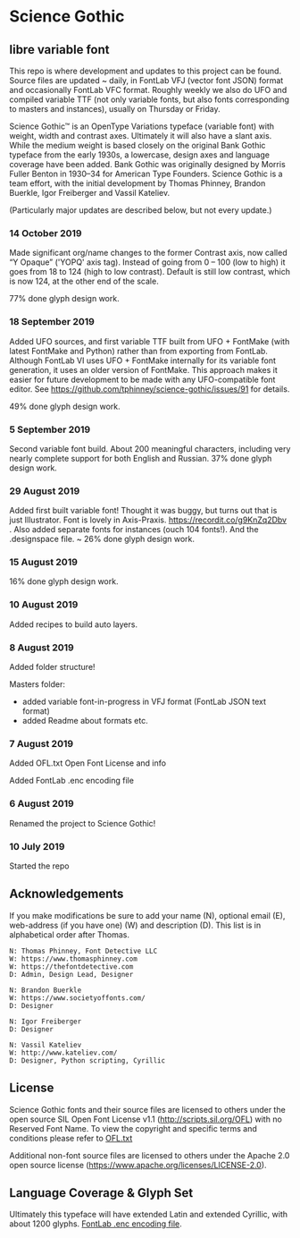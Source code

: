 # Science Gothic
## libre variable font

This repo is where development and updates to this project can be found. Source files are updated ~ daily, in FontLab VFJ (vector font JSON) format and occasionally FontLab VFC format. Roughly weekly we also do UFO and compiled variable TTF (not only variable fonts, but also fonts corresponding to masters and instances), usually on Thursday or Friday.

Science Gothic™ is an OpenType Variations typeface (variable font) with weight, width and contrast axes. Ultimately it will also have a slant axis. While the medium weight is based closely on the original Bank Gothic typeface from the early 1930s, a lowercase, design axes and language coverage have been added. Bank Gothic was originally designed by Morris Fuller Benton in 1930–34 for American Type Founders. Science Gothic is a team effort, with the initial development by Thomas Phinney, Brandon Buerkle, Igor Freiberger and Vassil Kateliev.

(Particularly major updates are described below, but not every update.)

### 14 October 2019

Made significant org/name changes to the former Contrast axis, now called “Y Opaque” ('YOPQ' axis tag). Instead of going from 0 – 100 (low to high) it goes from 18 to 124 (high to low contrast). Default is still low contrast, which is now 124, at the other end of the scale.

77% done glyph design work.

### 18 September 2019

Added UFO sources, and first variable TTF built from UFO + FontMake (with latest FontMake and Python) rather than from exporting from FontLab. Although FontLab VI uses UFO + FontMake internally for its variable font generation, it uses an older version of FontMake. This approach makes it easier for future development to be made with any UFO-compatible font editor. See https://github.com/tphinney/science-gothic/issues/91 for details.

49% done glyph design work.

### 5 September 2019

Second variable font build. About 200 meaningful characters, including very nearly complete support for both English and Russian. 37% done glyph design work.

### 29 August 2019

Added first built variable font! Thought it was buggy, but turns out that is just Illustrator. Font is lovely in Axis-Praxis. https://recordit.co/g9KnZq2Dbv . Also added separate fonts for instances (ouch 104 fonts!). And the .designspace file. ~ 26% done glyph design work.

### 15 August 2019
16% done glyph design work.

### 10 August 2019

Added recipes to build auto layers.


### 8 August 2019

Added folder structure!

Masters folder:
- added variable font-in-progress in VFJ format (FontLab JSON text format)
- added Readme about formats etc.

### 7 August 2019

Added OFL.txt Open Font License and info

Added FontLab .enc encoding file

### 6 August 2019
Renamed the project to Science Gothic!

### 10 July 2019
Started the repo

## Acknowledgements

If you make modifications be sure to add your name (N), optional email (E), web-address (if you have one) (W) and description (D).
This list is in alphabetical order after Thomas.

    N: Thomas Phinney, Font Detective LLC
    W: https://www.thomasphinney.com
    W: https://thefontdetective.com
    D: Admin, Design Lead, Designer

    N: Brandon Buerkle
    W: https://www.societyoffonts.com/
    D: Designer

    N: Igor Freiberger
    D: Designer

    N: Vassil Kateliev
    W: http://www.kateliev.com/
    D: Designer, Python scripting, Cyrillic
    

## License

Science Gothic fonts and their source files are licensed to others under the open source SIL Open Font License v1.1 (<http://scripts.sil.org/OFL>) with no Reserved Font Name. To view the copyright and specific terms and conditions please refer to [OFL.txt](https://github.com/tphinney/science-gothic/OFL.txt)

Additional non-font source files are licensed to others under the Apache 2.0 open source license (<https://www.apache.org/licenses/LICENSE-2.0>).

## Language Coverage & Glyph Set

Ultimately this typeface will have extended Latin and extended Cyrillic, with about 1200 glyphs. [FontLab .enc encoding file](https://github.com/tphinney/science-gothic/blob/master/Science%20Gothic.enc).
